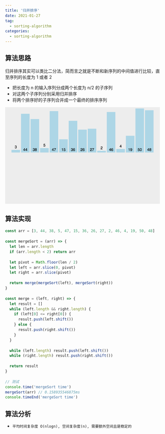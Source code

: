 ```yaml
---
title: '归并排序'
date: 2021-01-27
tag:
  - sorting-algorithm
categories:
  - sorting-algorithm
---
```


## 算法思路

归并排序其实可以类比二分法，简而言之就是不断和新序列的中间值进行比较，直至序列的长度为 1 或者 2

- 把长度为 n 的输入序列分成两个长度为 n/2 的子序列
- 对这两个子序列分别采用归并排序
- 将两个排序好的子序列合并成一个最终的排序序列

![归并排序](./images/merge_sort.gif)

## 算法实现

```js
const arr = [3, 44, 38, 5, 47, 15, 36, 26, 27, 2, 46, 4, 19, 50, 48]

const mergeSort = (arr) => {
  let len = arr.length
  if (arr.length < 2) return arr

  let pivot = Math.floor(len / 2)
  let left = arr.slice(0, pivot)
  let right = arr.slice(pivot)

  return merge(mergeSort(left), mergeSort(right))
}

const merge = (left, right) => {
  let result = []
  while (left.length && right.length) {
    if (left[0] <= right[0]) {
      result.push(left.shift())
    } else {
      result.push(right.shift())
    }
  }

  while (left.length) result.push(left.shift())
  while (right.length) result.push(right.shift())

  return result
}

// 测试
console.time('mergeSort time')
mergeSort(arr) // 0.158935546875ms
console.timeEnd('mergeSort time')
```

## 算法分析

- `平均时间复杂度 O(nlogn), 空间复杂度(n), 需要额外空间且是稳定的`
